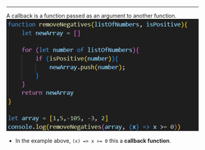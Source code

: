 
---

A callback is a function passed as an argument to another function.
![Pasted image 20250609150854](../../attachments/Pasted%20image%2020250609150854.png)
- In the example above, `(x) => x >= 0` this a **callback function**.

